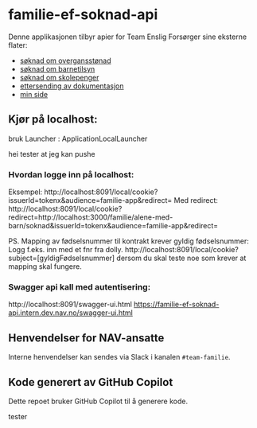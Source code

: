 # familie-ef-soknad-api
Denne applikasjonen tilbyr apier for Team Enslig Forsørger sine eksterne flater:
* [søknad om overgansstønad](https://www.nav.no/familie/alene-med-barn/soknad/)
* [søknad om barnetilsyn](https://www.nav.no/familie/alene-med-barn/soknad/barnetilsyn)
* [søknad om skolepenger](https://www.nav.no/familie/alene-med-barn/soknad/skolepenger)
* [ettersending av dokumentasjon](https://www.nav.no/familie/alene-med-barn/ettersending)
* [min side](https://www.nav.no/familie/alene-med-barn/minside)

## Kjør på localhost: 
bruk Launcher : ApplicationLocalLauncher 

hei tester at jeg kan pushe 

### Hvordan logge inn på localhost:
Eksempel:
http://localhost:8091/local/cookie?issuerId=tokenx&audience=familie-app&redirect=
Med redirect:
http://localhost:8091/local/cookie?redirect=http://localhost:3000/familie/alene-med-barn/soknad&issuerId=tokenx&audience=familie-app&redirect=

PS. Mapping av fødselsnummer til kontrakt krever gyldig fødselsnummer: Logg f.eks. inn med et fnr fra dolly.
http://localhost:8091/local/cookie?subject=[gyldigFødselsnummer] dersom du skal teste noe som krever at mapping skal fungere.   

### Swagger api kall med autentisering: 
http://localhost:8091/swagger-ui.html
https://familie-ef-soknad-api.intern.dev.nav.no/swagger-ui.html

## Henvendelser for NAV-ansatte
Interne henvendelser kan sendes via Slack i kanalen `#team-familie`.

## Kode generert av GitHub Copilot
Dette repoet bruker GitHub Copilot til å generere kode.

tester 